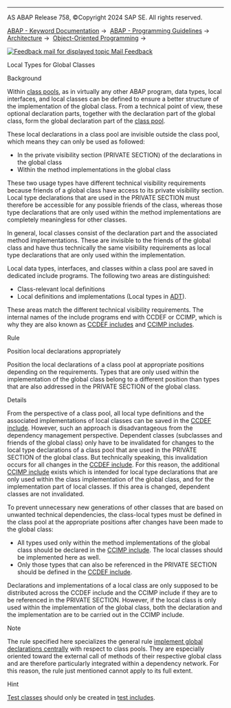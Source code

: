   

* * *

AS ABAP Release 758, ©Copyright 2024 SAP SE. All rights reserved.

[ABAP - Keyword Documentation](https://help.sap.com/doc/abapdocu_758_index_htm/7.58/en-US/abenabap.htm) →  [ABAP - Programming Guidelines](https://help.sap.com/doc/abapdocu_758_index_htm/7.58/en-US/abenabap_pgl.htm) →  [Architecture](https://help.sap.com/doc/abapdocu_758_index_htm/7.58/en-US/abenarchitecture_gdl.htm) →  [Object-Oriented Programming](https://help.sap.com/doc/abapdocu_758_index_htm/7.58/en-US/abenobj_oriented_gdl.htm) → 

 [![](Mail.gif?object=Mail.gif "Feedback mail for displayed topic") Mail Feedback](mailto:f1_help@sap.com?subject=Feedback%20on%20ABAP%20Documentation&body=Document:%20Local%20Types%20for%20Global%20Classes%2C%20ABENLOCAL_TYPE_GLOB_CLASS_GUIDL%2C%20758%0D%0A%0D%0AError:%0D%0A%0D%0A%0D%0A%0D%0ASuggestion%20for%20improvement:
)

Local Types for Global Classes

Background   

Within [class pools](https://help.sap.com/doc/abapdocu_758_index_htm/7.58/en-US/abenclass_pool_glosry.htm "Glossary Entry"), as in virtually any other ABAP program, data types, local interfaces, and local classes can be defined to ensure a better structure of the implementation of the global class. From a technical point of view, these optional declaration parts, together with the declaration part of the global class, form the global declaration part of the [class pool](https://help.sap.com/doc/abapdocu_758_index_htm/7.58/en-US/abenglobal_declar_guidl.htm "Guideline").

These local declarations in a class pool are invisible outside the class pool, which means they can only be used as followed:

-   In the private visibility section (PRIVATE SECTION) of the declarations in the global class
-   Within the method implementations in the global class

These two usage types have different technical visibility requirements because friends of a global class have access to its private visibility section. Local type declarations that are used in the PRIVATE SECTION must therefore be accessible for any possible friends of the class, whereas those type declarations that are only used within the method implementations are completely meaningless for other classes.

In general, local classes consist of the declaration part and the associated method implementations. These are invisible to the friends of the global class and have thus technically the same visibility requirements as local type declarations that are only used within the implementation.

Local data types, interfaces, and classes within a class pool are saved in dedicated include programs. The following two areas are distinguished:

-   Class-relevant local definitions
-   Local definitions and implementations (Local types in [ADT](https://help.sap.com/doc/abapdocu_758_index_htm/7.58/en-US/abenadt_glosry.htm "Glossary Entry")).

These areas match the different technical visibility requirements. The internal names of the include programs end with CCDEF or CCIMP, which is why they are also known as [CCDEF includes](https://help.sap.com/doc/abapdocu_758_index_htm/7.58/en-US/abenccdef_glosry.htm "Glossary Entry") and [CCIMP includes](https://help.sap.com/doc/abapdocu_758_index_htm/7.58/en-US/abenccimp_glosry.htm "Glossary Entry").

Rule   

Position local declarations appropriately

Position the local declarations of a class pool at appropriate positions depending on the requirements. Types that are only used within the implementation of the global class belong to a different position than types that are also addressed in the PRIVATE SECTION of the global class.

Details   

From the perspective of a class pool, all local type definitions and the associated implementations of local classes can be saved in the [CCDEF include](https://help.sap.com/doc/abapdocu_758_index_htm/7.58/en-US/abenccdef_glosry.htm "Glossary Entry"). However, such an approach is disadvantageous from the dependency management perspective. Dependent classes (subclasses and friends of the global class) only have to be invalidated for changes to the local type declarations of a class pool that are used in the PRIVATE SECTION of the global class. But technically speaking, this invalidation occurs for all changes in the [CCDEF include](https://help.sap.com/doc/abapdocu_758_index_htm/7.58/en-US/abenccdef_glosry.htm "Glossary Entry"). For this reason, the additional [CCIMP include](https://help.sap.com/doc/abapdocu_758_index_htm/7.58/en-US/abenccimp_glosry.htm "Glossary Entry") exists which is intended for local type declarations that are only used within the class implementation of the global class, and for the implementation part of local classes. If this area is changed, dependent classes are not invalidated.

To prevent unnecessary new generations of other classes that are based on unwanted technical dependencies, the class-local types must be defined in the class pool at the appropriate positions after changes have been made to the global class:

-   All types used only within the method implementations of the global class should be declared in the [CCIMP include](https://help.sap.com/doc/abapdocu_758_index_htm/7.58/en-US/abenccimp_glosry.htm "Glossary Entry"). The local classes should be implemented here as well.
-   Only those types that can also be referenced in the PRIVATE SECTION should be defined in the [CCDEF include](https://help.sap.com/doc/abapdocu_758_index_htm/7.58/en-US/abenccdef_glosry.htm "Glossary Entry").

Declarations and implementations of a local class are only supposed to be distributed across the CCDEF include and the CCIMP include if they are to be referenced in the PRIVATE SECTION. However, if the local class is only used within the implementation of the global class, both the declaration and the implementation are to be carried out in the CCIMP include.

Note

The rule specified here specializes the general rule [implement global declarations centrally](https://help.sap.com/doc/abapdocu_758_index_htm/7.58/en-US/abenglobal_declar_guidl.htm "Guideline") with respect to class pools. They are especially oriented toward the external call of methods of their respective global class and are therefore particularly integrated within a dependency network. For this reason, the rule just mentioned cannot apply to its full extent.

Hint

[Test classes](https://help.sap.com/doc/abapdocu_758_index_htm/7.58/en-US/abentest_class_glosry.htm "Glossary Entry") should only be created in [test includes](https://help.sap.com/doc/abapdocu_758_index_htm/7.58/en-US/abentest_include_glosry.htm "Glossary Entry").